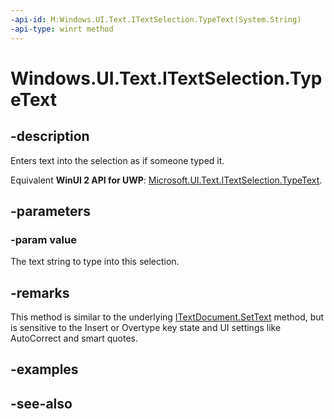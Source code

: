 ```yaml
---
-api-id: M:Windows.UI.Text.ITextSelection.TypeText(System.String)
-api-type: winrt method
---
```


<!-- Method syntax
public void TypeText(System.String value)
-->

# Windows.UI.Text.ITextSelection.TypeText

## -description
Enters text into the selection as if someone typed it.

Equivalent **WinUI 2 API for UWP**: [Microsoft.UI.Text.ITextSelection.TypeText](/windows/winui/api/microsoft.ui.text.itextselection.typetext).

## -parameters
### -param value
The text string to type into this selection.

## -remarks
This method is similar to the underlying [ITextDocument.SetText](itextdocument_settext_522499431.md) method, but is sensitive to the Insert or Overtype key state and UI settings like AutoCorrect and smart quotes.

## -examples

## -see-also
